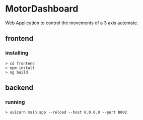 # MotorDashboard
Web Application to control the movements of a 3 axis automate.

## frontend
### installing

```shell
> cd frontend
> npm install
> ng build
```

## backend
### running

```shell
> uvicorn main:app --reload --host 0.0.0.0 --port 8002
```

